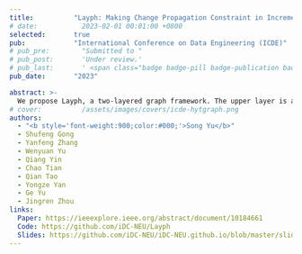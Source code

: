 ```yaml
---
title:          "Layph: Making Change Propagation Constraint in Incremental Graph Processing by Layering Graph"
# date:           2023-02-01 00:01:00 +0800
selected:       true
pub:            "International Conference on Data Engineering (ICDE)"
# pub_pre:        "Submitted to "
# pub_post:       'Under review.'
# pub_last:       ' <span class="badge badge-pill badge-publication badge-success">Spotlight</span>'
pub_date:       "2023"

abstract: >-
  We propose Layph, a two-layered graph framework. The upper layer is a skeleton of the graph which is much smaller than the original graph, and the lower layer has some disjoint subgraphs. Layph limits costly global iterative computations on the original graph to the small graph skeleton and a few subgraphs updated with the input graph changes. In this way, many vertices and edges are not involved in iterative computations, which significantly reduces the computation overhead and improves the performance of incremental graph processing.
# cover:          /assets/images/covers/icde-hytgraph.png
authors:
  - "<b style='font-weight:900;color:#000;'>Song Yu</b>"
  - Shufeng Gong
  - Yanfeng Zhang  
  - Wenyuan Yu
  - Qiang Yin
  - Chao Tian
  - Qian Tao
  - Yongze Yan
  - Ge Yu
  - Jingren Zhou
links:
  Paper: https://ieeexplore.ieee.org/abstract/document/10184661
  Code: https://github.com/iDC-NEU/Layph
  Slides: https://github.com/iDC-NEU/iDC-NEU.github.io/blob/master/slides/Layph_ICDE23.pdf
---
```





